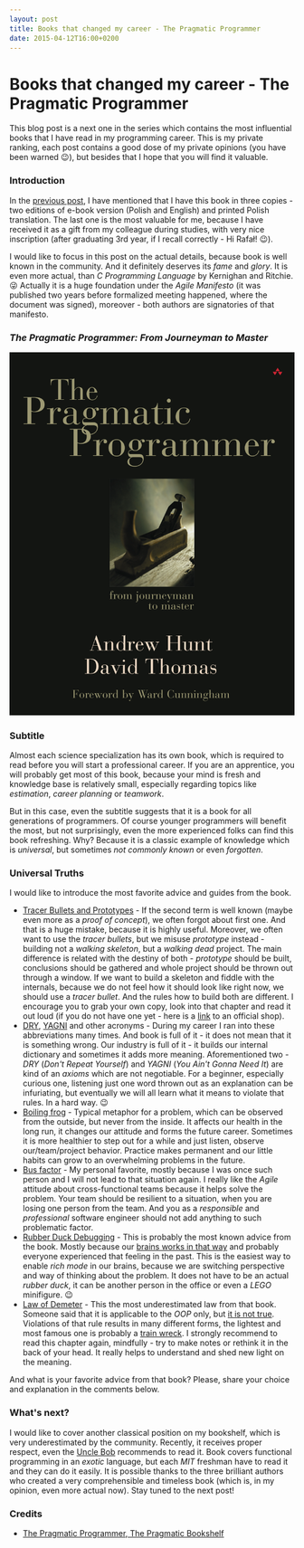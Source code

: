 ```yaml
---
layout: post
title: Books that changed my career - The Pragmatic Programmer
date: 2015-04-12T16:00+0200
---
```


# Books that changed my career - The Pragmatic Programmer

<quote class="disclaimer">This blog post is a next one in the series which contains the most influential books that I have read in my programming career. This is my private ranking, each post contains a good dose of my private opinions (you have been warned :wink:), but besides that I hope that you will find it valuable.</quote>

### Introduction

In the [previous post](http://www.afronski.pl/2015/03/07/books-that-changed-my-career-pragmatic-thinking-and-learning.html#whats-next), I have mentioned that I have this book in three copies - two editions of e-book version (Polish and English) and printed Polish translation. The last one is the most valuable for me, because I have received it as a gift from my colleague during studies, with very nice inscription (after graduating 3rd year, if I recall correctly - Hi Rafał! :wink:).

I would like to focus in this post on the actual details, because book is well known in the community. And it definitely deserves its *fame* and *glory*. It is even more actual, than <em>C Programming Language</em> by Kernighan and Ritchie. :stuck_out_tongue_winking_eye: Actually it is a huge foundation under the *Agile Manifesto* (it was published two years before formalized meeting happened, where the document was signed), moreover - both authors are signatories of that manifesto.

<h3 class="center"><em>The Pragmatic Programmer: From Journeyman to Master</em></h3>

<img alt="The Pragmatic Programmer" src="/assets/PragmaticProgrammer.jpg" class="book" />

### Subtitle

Almost each science specialization has its own book, which is required to read before you will start a professional career. If you are an apprentice, you will probably get most of this book, because your mind is fresh and knowledge base is relatively small, especially regarding topics like *estimation*, *career planning* or *teamwork*.

But in this case, even the subtitle suggests that it is a book for all generations of programmers. Of course younger programmers will benefit the most, but not surprisingly, even the more experienced folks can find this book refreshing. Why? Because it is a classic example of knowledge which is *universal*, but sometimes *not commonly known* or even *forgotten*.

### Universal Truths

I would like to introduce the most favorite advice and guides from the book.

- [Tracer Bullets and Prototypes](http://www.artima.com/intv/tracer.html) - If the second term is well known (maybe even more as a *proof of concept*), we often forgot about first one. And that is a huge mistake, because it is highly useful. Moreover, we often want to use the *tracer bullets*, but we misuse *prototype* instead - building not a *walking skeleton*, but a *walking dead* project. The main difference is related with the destiny of both - *prototype* should be built, conclusions should be gathered and whole project should be thrown out through a window. If we want to build a skeleton and fiddle with the internals, because we do not feel how it should look like right now, we should use a *tracer bullet*. And the rules how to build both are different. I encourage you to grab your own copy, look into that chapter and read it out loud (if you do not have one yet - here is a [link](https://pragprog.com/book/tpp/the-pragmatic-programmer) to an official shop).
- [DRY](http://pl.wikipedia.org/wiki/DRY), [YAGNI](http://en.wikipedia.org/wiki/You_aren%27t_gonna_need_it) and other acronyms - During my career I ran into these abbreviations many times. And book is full of it - it does not mean that it is something wrong. Our industry is full of it - it builds our internal dictionary and sometimes it adds more meaning. Aforementioned two - *DRY* (*Don't Repeat Yourself*) and *YAGNI* (*You Ain't Gonna Need It*) are kind of an *axioms* which are not negotiable. For a beginner, especially curious one, listening just one word thrown out as an explanation can be infuriating, but eventually we will all learn what it means to violate that rules. In a hard way. :wink:
- [Boiling frog](http://en.wikipedia.org/wiki/Boiling_frog) - Typical metaphor for a problem, which can be observed from the outside, but never from the inside. It affects our health in the long run, it changes our attitude and forms the future career. Sometimes it is more healthier to step out for a while and just listen, observe our/team/project behavior. Practice makes permanent and our little habits can grow to an overwhelming problems in the future.
- [Bus factor](http://en.wikipedia.org/wiki/Bus_factor) - My personal favorite, mostly because I was once such person and I will not lead to that situation again. I really like the *Agile* attitude about cross-functional teams because it helps solve the problem. Your team should be resilient to a situation, when you are losing one person from the team. And you as a *responsible* and *professional* software engineer should not add anything to such problematic factor.
- [Rubber Duck Debugging](http://en.wikipedia.org/wiki/Rubber_duck_debugging) - This is probably the most known advice from the book. Mostly because our [brains works in that way](http://www.afronski.pl/2015/03/07/books-that-changed-my-career-pragmatic-thinking-and-learning.html#why-this-book) and probably everyone experienced that feeling in the past. This is the easiest way to enable *rich mode* in our brains, because we are switching perspective and way of thinking about the problem. It does not have to be an actual *rubber duck*, it can be another person in the office or even a *LEGO* minifigure. :wink:
- [Law of Demeter](http://en.wikipedia.org/wiki/Law_of_Demeter) - This the most underestimated law from that book. Someone said that it is applicable to the *OOP* only, but [it is not true](http://c2.com/cgi/wiki?LawOfDemeterRevisited). Violations of that rule results in many different forms, the lightest and most famous one is probably a [train wreck](http://c2.com/cgi/wiki?TrainWreck). I strongly recommend to read this chapter again, mindfully - try to make notes or rethink it in the back of your head. It really helps to understand and shed new light on the meaning.

And what is your favorite advice from that book? Please, share your choice and explanation in the comments below.

### What's next?

I would like to cover another classical position on my bookshelf, which is very underestimated by the community. Recently, it receives proper respect, even the [Uncle Bob](https://twitter.com/unclebobmartin) recommends to read it. Book covers functional programming in an *exotic* language, but each *MIT* freshman have to read it and they can do it easily. It is possible thanks to the three brilliant authors who created a very comprehensible and timeless book (which is, in my opinion, even more actual now). Stay tuned to the next post!

### Credits

- [The Pragmatic Programmer, The Pragmatic Bookshelf](https://pragprog.com/book/tpp/the-pragmatic-programmer)
